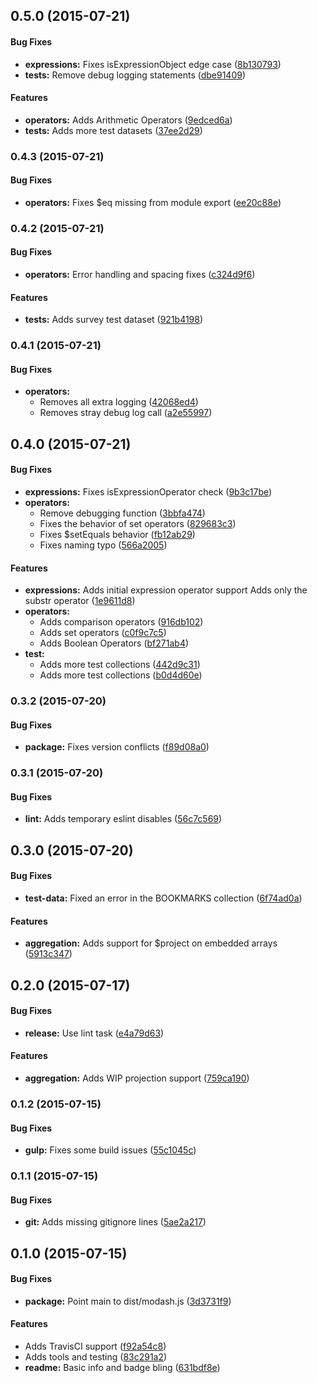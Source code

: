 ## 0.5.0 (2015-07-21)


#### Bug Fixes

* **expressions:** Fixes isExpressionObject edge case ([8b130793](https://github.com/TomNeyland/modash.js/commit/8b130793a185cfd16fc1b971a0b05135838d2cf9))
* **tests:** Remove debug logging statements ([dbe91409](https://github.com/TomNeyland/modash.js/commit/dbe91409623991f99b2b9bc584bb6d670003688c))


#### Features

* **operators:** Adds Arithmetic Operators ([9edced6a](https://github.com/TomNeyland/modash.js/commit/9edced6af87e6f0ee9fce58e1125e003c9ec5df7))
* **tests:** Adds more test datasets ([37ee2d29](https://github.com/TomNeyland/modash.js/commit/37ee2d29c12c25e240b0094a6e9fdd0b1db03ca5))


### 0.4.3 (2015-07-21)


#### Bug Fixes

* **operators:** Fixes $eq missing from module export ([ee20c88e](https://github.com/TomNeyland/modash.js/commit/ee20c88e2c3497d57c07ddc60d7c9ccba38c6ccb))


### 0.4.2 (2015-07-21)


#### Bug Fixes

* **operators:** Error handling and spacing fixes ([c324d9f6](https://github.com/TomNeyland/modash.js/commit/c324d9f646259ae8afcdf38b4d464ed6b87ffd06))


#### Features

* **tests:** Adds survey test dataset ([921b4198](https://github.com/TomNeyland/modash.js/commit/921b4198bd283e367984f63fb599708a4ed43245))


### 0.4.1 (2015-07-21)


#### Bug Fixes

* **operators:**
  * Removes all extra logging ([42068ed4](https://github.com/TomNeyland/modash.js/commit/42068ed4a595731bff2fd088597388a0bf5ec197))
  * Removes stray debug log call ([a2e55997](https://github.com/TomNeyland/modash.js/commit/a2e55997ebe1d4c9d5709c9d21fbef8d98f4222c))


## 0.4.0 (2015-07-21)


#### Bug Fixes

* **expressions:** Fixes isExpressionOperator check ([9b3c17be](https://github.com/TomNeyland/modash.js/commit/9b3c17bea0f2b706ddc88570d078a3e38ed9222f))
* **operators:**
  * Remove debugging function ([3bbfa474](https://github.com/TomNeyland/modash.js/commit/3bbfa474d0fe754e71692337876c963136f828ac))
  * Fixes the behavior of set operators ([829683c3](https://github.com/TomNeyland/modash.js/commit/829683c3eaa9e11796b1715f1df3eab861224cc8))
  * Fixes $setEquals behavior ([fb12ab29](https://github.com/TomNeyland/modash.js/commit/fb12ab291ce794c6d484e107d50419cd9c3eab41))
  * Fixes naming typo ([566a2005](https://github.com/TomNeyland/modash.js/commit/566a20054c6eeeba6bcd815a63dbd7a39c68d02c))


#### Features

* **expressions:** Adds initial expression operator support Adds only the substr operator ([1e9611d8](https://github.com/TomNeyland/modash.js/commit/1e9611d88e781c997fffc802713810d8072028c1))
* **operators:**
  * Adds comparison operators ([916db102](https://github.com/TomNeyland/modash.js/commit/916db102d4d34cfa53202e45771445f2d8098387))
  * Adds set operators ([c0f9c7c5](https://github.com/TomNeyland/modash.js/commit/c0f9c7c5155e5ac8e3a8865365af685fc1d18a81))
  * Adds Boolean Operators ([bf271ab4](https://github.com/TomNeyland/modash.js/commit/bf271ab46cc9a50b36615085ac52c4af4c215c85))
* **test:**
  * Adds more test collections ([442d9c31](https://github.com/TomNeyland/modash.js/commit/442d9c31d554acc2f69ccfd468336d8ef497621c))
  * Adds more test collections ([b0d4d60e](https://github.com/TomNeyland/modash.js/commit/b0d4d60e39a625d5ab173aca15b717dd50d270ff))


### 0.3.2 (2015-07-20)


#### Bug Fixes

* **package:** Fixes version conflicts ([f89d08a0](https://github.com/TomNeyland/modash.js/commit/f89d08a0bc992514cd17d0d4f12be5ee9a8e899a))


### 0.3.1 (2015-07-20)


#### Bug Fixes

* **lint:** Adds temporary eslint disables ([56c7c569](https://github.com/TomNeyland/modash.js/commit/56c7c569055fe3c6901dff533c985011a7c2a34d))


## 0.3.0 (2015-07-20)


#### Bug Fixes

* **test-data:** Fixed an error in the BOOKMARKS collection ([6f74ad0a](https://github.com/TomNeyland/modash.js/commit/6f74ad0a798b86aa33476e186b313b5bb98fec9c))


#### Features

* **aggregation:** Adds support for $project on embedded arrays ([5913c347](https://github.com/TomNeyland/modash.js/commit/5913c34749e4895214174e09ac5a2eab104f76cf))


## 0.2.0 (2015-07-17)


#### Bug Fixes

* **release:** Use lint task ([e4a79d63](https://github.com/TomNeyland/modash.js/commit/e4a79d63857b8e729ccc7a2030ce2c444d5f2a86))


#### Features

* **aggregation:** Adds WIP projection support ([759ca190](https://github.com/TomNeyland/modash.js/commit/759ca190b21d95924718e9967c37d6bd1d3b1bf8))


### 0.1.2 (2015-07-15)


#### Bug Fixes

* **gulp:** Fixes some build issues ([55c1045c](https://github.com/TomNeyland/modash.js/commit/55c1045cd8c3f22eee06c0ecb1c152e52a99f431))


### 0.1.1 (2015-07-15)


#### Bug Fixes

* **git:** Adds missing gitignore lines ([5ae2a217](https://github.com/TomNeyland/modash.js/commit/5ae2a2172aa5aa2995c74979ad686d5a3de3367d))


## 0.1.0 (2015-07-15)


#### Bug Fixes

* **package:** Point main to dist/modash.js ([3d3731f9](https://github.com/TomNeyland/modash.js/commit/3d3731f92e82e29f81f5dee498046f6b7cc8584d))


#### Features

* Adds TravisCI support ([f92a54c8](https://github.com/TomNeyland/modash.js/commit/f92a54c81fe550742b67e7d94c93d9294ff108f0))
* Adds tools and testing ([83c291a2](https://github.com/TomNeyland/modash.js/commit/83c291a291bf6032c9e876589303ee02f9526980))
* **readme:** Basic info and badge bling ([631bdf8e](https://github.com/TomNeyland/modash.js/commit/631bdf8e628dc641e1144901a6d1705315e7883f))


